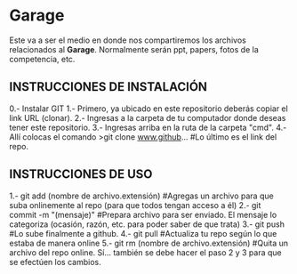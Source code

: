 # Garage
Este va a ser el medio en donde nos compartiremos los archivos relacionados al **Garage**.
Normalmente serán ppt, papers, fotos de la competencia, etc.

## INSTRUCCIONES DE INSTALACIÓN
0.- Instalar GIT
1.- Primero, ya ubicado en este repositorio deberás copiar el link URL (clonar).
2.- Ingresas a la carpeta de tu computador donde deseas tener este repositorio.
3.- Ingresas arriba en la ruta de la carpeta "cmd".
4.- Allí colocas el comando >git clone www.github... #Lo último es el link del repo.

## INSTRUCCIONES DE USO
1.- git add (nombre de archivo.extensión) #Agregas un archivo para que suba onlinemente al repo (para que todos tengan acceso a él)
2.- git commit -m "(mensaje)" #Prepara archivo para ser enviado. El mensaje lo categoriza (ocasión, razón, etc. para poder saber de que trata)
3.- git push #Lo sube finalmente a github.
4.- git pull #Actualiza tu repo según lo que estaba de manera online
5.- git rm (nombre de archivo.extensión) #Quita un archivo del repo online. Sí... también se debe hacer el paso 2 y 3 para que se efectúen los cambios.
